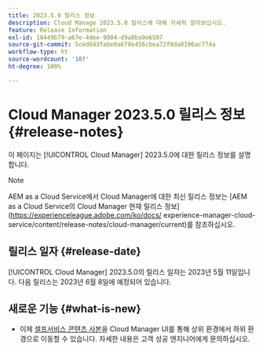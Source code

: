 ```yaml
---
title: 2023.5.0 릴리스 정보
description: Cloud Manage 2023.5.0 릴리스에 대해 자세히 알아보십시오.
feature: Release Information
exl-id: 18449b79-a67e-4dee-9004-d9a8ba9e6507
source-git-commit: 5ced643fabe0a670e456cbea72f9da8196ac774a
workflow-type: ht
source-wordcount: '107'
ht-degree: 100%

---
```


# Cloud Manager 2023.5.0 릴리스 정보 {#release-notes}

이 페이지는 [!UICONTROL Cloud Manager] 2023.5.0에 대한 릴리스 정보를 설명합니다.

>[!NOTE]
>
>AEM as a Cloud Service에서 Cloud Manager에 대한 최신 릴리스 정보는 [AEM as a Cloud Service의 Cloud Manager 현재 릴리스 정보](https://experienceleague.adobe.com/ko/docs/ experience-manager-cloud-service/content/release-notes/cloud-manager/current)를 참조하십시오.

## 릴리스 일자 {#release-date}

[!UICONTROL Cloud Manager] 2023.5.0의 릴리스 일자는 2023년 5월 11일입니다. 다음 릴리스는 2023년 6월 8일에 예정되어 있습니다.

## 새로운 기능 {#what-is-new}

* 이제 [셀프서비스 콘텐츠 사본](/help/using/content-copy.md)을 Cloud Manager UI를 통해 상위 환경에서 하위 환경으로 이동할 수 있습니다. 자세한 내용은 고객 성공 엔지니어에게 문의하십시오.
